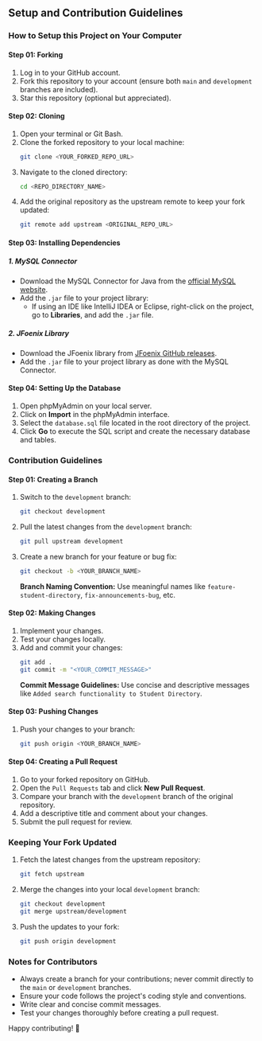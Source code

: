 ## Setup and Contribution Guidelines

### How to Setup this Project on Your Computer

#### Step 01: Forking
1. Log in to your GitHub account.
2. Fork this repository to your account (ensure both `main` and `development` branches are included).
3. Star this repository (optional but appreciated).

#### Step 02: Cloning
1. Open your terminal or Git Bash.
2. Clone the forked repository to your local machine:
   ```bash
   git clone <YOUR_FORKED_REPO_URL>
   ```
3. Navigate to the cloned directory:
   ```bash
   cd <REPO_DIRECTORY_NAME>
   ```
4. Add the original repository as the upstream remote to keep your fork updated:
   ```bash
   git remote add upstream <ORIGINAL_REPO_URL>
   ```

#### Step 03: Installing Dependencies

##### 1. MySQL Connector
- Download the MySQL Connector for Java from the [official MySQL website](https://dev.mysql.com/downloads/connector/j/).
- Add the `.jar` file to your project library:
  - If using an IDE like IntelliJ IDEA or Eclipse, right-click on the project, go to **Libraries**, and add the `.jar` file.

##### 2. JFoenix Library
- Download the JFoenix library from [JFoenix GitHub releases](https://github.com/jfoenixadmin/JFoenix/releases).
- Add the `.jar` file to your project library as done with the MySQL Connector.

#### Step 04: Setting Up the Database
1. Open phpMyAdmin on your local server.
2. Click on **Import** in the phpMyAdmin interface.
3. Select the `database.sql` file located in the root directory of the project.
4. Click **Go** to execute the SQL script and create the necessary database and tables.

### Contribution Guidelines

#### Step 01: Creating a Branch
1. Switch to the `development` branch:
   ```bash
   git checkout development
   ```
2. Pull the latest changes from the `development` branch:
   ```bash
   git pull upstream development
   ```
3. Create a new branch for your feature or bug fix:
   ```bash
   git checkout -b <YOUR_BRANCH_NAME>
   ```
   **Branch Naming Convention:** Use meaningful names like `feature-student-directory`, `fix-announcements-bug`, etc.

#### Step 02: Making Changes
1. Implement your changes.
2. Test your changes locally.
3. Add and commit your changes:
   ```bash
   git add .
   git commit -m "<YOUR_COMMIT_MESSAGE>"
   ```
   **Commit Message Guidelines:** Use concise and descriptive messages like `Added search functionality to Student Directory`.

#### Step 03: Pushing Changes
1. Push your changes to your branch:
   ```bash
   git push origin <YOUR_BRANCH_NAME>
   ```

#### Step 04: Creating a Pull Request
1. Go to your forked repository on GitHub.
2. Open the `Pull Requests` tab and click **New Pull Request**.
3. Compare your branch with the `development` branch of the original repository.
4. Add a descriptive title and comment about your changes.
5. Submit the pull request for review.

### Keeping Your Fork Updated
1. Fetch the latest changes from the upstream repository:
   ```bash
   git fetch upstream
   ```
2. Merge the changes into your local `development` branch:
   ```bash
   git checkout development
   git merge upstream/development
   ```
3. Push the updates to your fork:
   ```bash
   git push origin development
   ```

### Notes for Contributors
- Always create a branch for your contributions; never commit directly to the `main` or `development` branches.
- Ensure your code follows the project's coding style and conventions.
- Write clear and concise commit messages.
- Test your changes thoroughly before creating a pull request.

Happy contributing! 🚀
